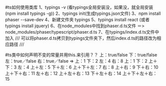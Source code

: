 #ts如何使用类库
1、typings -v (看typings全局安装没，如果没，就全局安装(npm install typings -g))
2、typings init(生成typings.json文件)
3、npm install phaser --save-dev 
4、新建文件夹 typings
5、typings install react (或者typings install jquery)
6、在node_modules中找到phaser.d.ts文件 ＝> node_modules/phaser/typescript/phaser.d.ts
7、在typings/index.d.ts文件中加入
   /// <reference path="../node_modules/phaser/typescript/phaser.d.ts" />
   可以将phaser.d.ts拷贝到typings文件夹下，然后index.d.ts的路径改为相应路径
   /// <reference path="modules/phaser/phaser.d.ts" />

#ts类中如何声明不变的常量并用this.来引用？？
上：true/false 下：true/false 左：true／false 右：true／false
=>
上：1 下：2 左：4 右：8 
上：1
下：2
上＋下：3
左：4
上＋左：5
下＋左：6
上＋下＋左：7
右：8
上＋右：9
下＋右：10
上＋下＋右：11
左＋右：12
上＋左＋右：13
下＋左＋右：14
上＋下＋左＋右：15